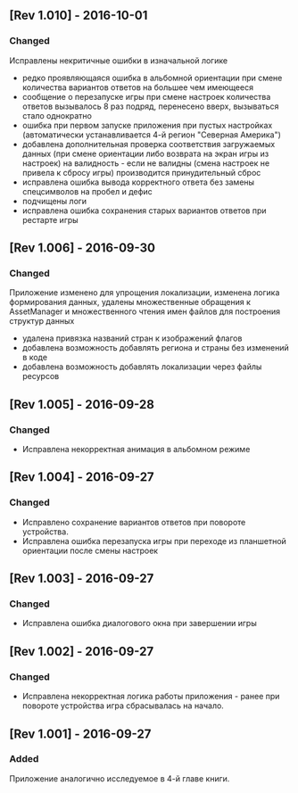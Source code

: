
## [Rev 1.010] - 2016-10-01
### Changed
Исправлены некритичные ошибки в изначальной логике
- редко проявляющаяся ошибка в альбомной ориентации при смене количества вариантов ответов на большее чем имеющееся
- сообщение о перезапуске игры при смене настроек количества ответов вызывалось 8 раз подряд, перенесено вверх, вызываться стало однократно
- ошибка при первом запуске приложения при пустых настройках (автоматически устанавливается 4-й регион "Северная Америка")
- добавлена дополнительная проверка соответствия загружаемых данных (при смене ориентации либо возврата на экран игры из настроек) на валидность - если не валидны (смена настроек не привела к сбросу игры) производится принудительный сброс
- исправлена ошибка вывода корректного ответа без замены спецсимволов на пробел и дефис
- подчищены логи
- исправлена ошибка сохранения старых вариантов ответов при рестарте игры

## [Rev 1.006] - 2016-09-30
### Changed
Приложение изменено для упрощения локализации, изменена логика формирования данных, удалены множественные обращения к AssetManager и множественного чтения имен файлов для построения структур данных
- удалена привязка названий стран к изображений флагов
- добавлена возможность добавлять региона и страны без изменений в коде
- добавлена возможность добавлять локализации через файлы ресурсов

## [Rev 1.005] - 2016-09-28
### Changed
- Исправлена некорректная анимация в альбомном режиме

## [Rev 1.004] - 2016-09-27
### Changed
- Исправлено сохранение вариантов ответов при повороте устройства. 
- Исправлена ошибка перезапуска игры при переходе из планшетной ориентации после смены настроек

## [Rev 1.003] - 2016-09-27
### Changed
- Исправлена ошибка диалогового окна при завершении игры

## [Rev 1.002] - 2016-09-27
### Changed
- Исправлена некорректная логика работы приложения - ранее при повороте устройства игра сбрасывалась на начало.

## [Rev 1.001] - 2016-09-27
### Added
Приложение аналогично исследуемое в 4-й главе книги.
